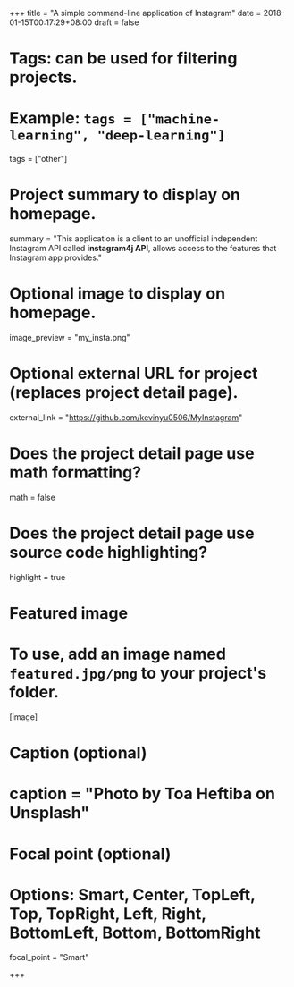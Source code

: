+++
title = "A simple command-line application of Instagram"
date = 2018-01-15T00:17:29+08:00
draft = false

# Tags: can be used for filtering projects.
# Example: `tags = ["machine-learning", "deep-learning"]`
tags = ["other"]

# Project summary to display on homepage.
summary = "This application is a client to an unofficial independent Instagram API called **instagram4j API**, allows access to the features that Instagram app provides."

# Optional image to display on homepage.
image_preview = "my_insta.png"

# Optional external URL for project (replaces project detail page).
external_link = "https://github.com/kevinyu0506/MyInstagram"

# Does the project detail page use math formatting?
math = false

# Does the project detail page use source code highlighting?
highlight = true

# Featured image
# To use, add an image named `featured.jpg/png` to your project's folder. 
[image]
  # Caption (optional)
  # caption = "Photo by Toa Heftiba on Unsplash"

  # Focal point (optional)
  # Options: Smart, Center, TopLeft, Top, TopRight, Left, Right, BottomLeft, Bottom, BottomRight
  focal_point = "Smart"

+++
